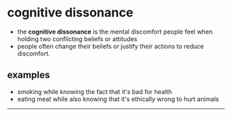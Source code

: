 # cognitive dissonance
- the **cognitive dissonance** is the mental discomfort people feel when holding two conflicting beliefs or attitudes
- people often change their beliefs or justify their actions to reduce discomfort.

## examples
- smoking while knowing the fact that it's bad for health
- eating meat while also knowing that it's ethically wrong to hurt animals

---

